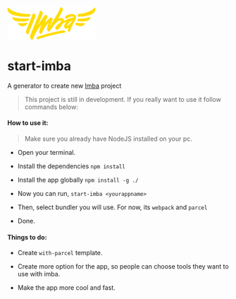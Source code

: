 <img src="https://github.com/athif23/start-imba/blob/master/logo/imba-logo.png" alt="drawing" width="200"/>

# start-imba

A generator to create new [Imba](https://github.com/imba/imba) project

> This project is still in development. If you really want to use it follow commands below:

#### How to use it:

> Make sure you already have NodeJS installed on your pc.

- Open your terminal.

- Install the dependencies `npm install`

- Install the app globally `npm install -g ./`

- Now you can run, `start-imba <yourappname>`

- Then, select bundler you will use. For now, its `webpack` and `parcel`

- Done.

#### Things to do:

- Create `with-parcel` template.

- Create more option for the app, so people can choose tools they want to use with imba.

- Make the app more cool and fast.
